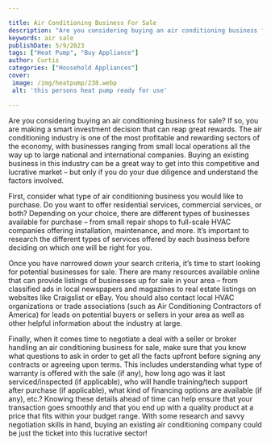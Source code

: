 ```yaml
---

title: Air Conditioning Business For Sale
description: "Are you considering buying an air conditioning business for sale? If so, you are making a smart investment decision that can reap ...check it out to learn"
keywords: air sale
publishDate: 5/9/2023
tags: ["Heat Pump", "Buy Appliance"]
author: Curtis
categories: ["Household Appliances"]
cover: 
 image: /img/heatpump/238.webp
 alt: 'this persons heat pump ready for use'

---
```


Are you considering buying an air conditioning business for sale? If so, you are making a smart investment decision that can reap great rewards. The air conditioning industry is one of the most profitable and rewarding sectors of the economy, with businesses ranging from small local operations all the way up to large national and international companies. Buying an existing business in this industry can be a great way to get into this competitive and lucrative market – but only if you do your due diligence and understand the factors involved.

First, consider what type of air conditioning business you would like to purchase. Do you want to offer residential services, commercial services, or both? Depending on your choice, there are different types of businesses available for purchase – from small repair shops to full-scale HVAC companies offering installation, maintenance, and more. It’s important to research the different types of services offered by each business before deciding on which one will be right for you.

Once you have narrowed down your search criteria, it’s time to start looking for potential businesses for sale. There are many resources available online that can provide listings of businesses up for sale in your area – from classified ads in local newspapers and magazines to real estate listings on websites like Craigslist or eBay. You should also contact local HVAC organizations or trade associations (such as Air Conditioning Contractors of America) for leads on potential buyers or sellers in your area as well as other helpful information about the industry at large.

Finally, when it comes time to negotiate a deal with a seller or broker handling an air conditioning business for sale, make sure that you know what questions to ask in order to get all the facts upfront before signing any contracts or agreeing upon terms. This includes understanding what type of warranty is offered with the sale (if any), how long ago was it last serviced/inspected (if applicable), who will handle training/tech support after purchase (if applicable), what kind of financing options are available (if any), etc.? Knowing these details ahead of time can help ensure that your transaction goes smoothly and that you end up with a quality product at a price that fits within your budget range. With some research and savvy negotiation skills in hand, buying an existing air conditioning company could be just the ticket into this lucrative sector!
